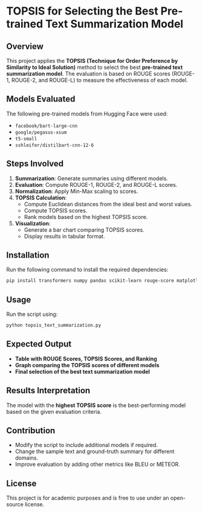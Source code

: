 # TOPSIS for Selecting the Best Pre-trained Text Summarization Model

## Overview
This project applies the **TOPSIS (Technique for Order Preference by Similarity to Ideal Solution)** method to select the best **pre-trained text summarization model**. The evaluation is based on ROUGE scores (ROUGE-1, ROUGE-2, and ROUGE-L) to measure the effectiveness of each model.

## Models Evaluated
The following pre-trained models from Hugging Face were used:
- `facebook/bart-large-cnn`
- `google/pegasus-xsum`
- `t5-small`
- `sshleifer/distilbart-cnn-12-6`

## Steps Involved
1. **Summarization**: Generate summaries using different models.
2. **Evaluation**: Compute ROUGE-1, ROUGE-2, and ROUGE-L scores.
3. **Normalization**: Apply Min-Max scaling to scores.
4. **TOPSIS Calculation**:
   - Compute Euclidean distances from the ideal best and worst values.
   - Compute TOPSIS scores.
   - Rank models based on the highest TOPSIS score.
5. **Visualization**:
   - Generate a bar chart comparing TOPSIS scores.
   - Display results in tabular format.

## Installation
Run the following command to install the required dependencies:
```bash
pip install transformers numpy pandas scikit-learn rouge-score matplotlib seaborn
```

## Usage
Run the script using:
```bash
python topsis_text_summarization.py
```

## Expected Output
- **Table with ROUGE Scores, TOPSIS Scores, and Ranking**
- **Graph comparing the TOPSIS scores of different models**
- **Final selection of the best text summarization model**

## Results Interpretation
The model with the **highest TOPSIS score** is the best-performing model based on the given evaluation criteria.

## Contribution
- Modify the script to include additional models if required.
- Change the sample text and ground-truth summary for different domains.
- Improve evaluation by adding other metrics like BLEU or METEOR.

## License
This project is for academic purposes and is free to use under an open-source license.

